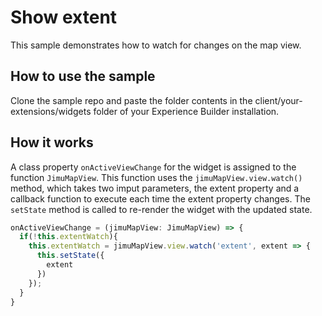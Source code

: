 # Show extent

This sample demonstrates how to watch for changes on the map view.

## How to use the sample
Clone the sample repo and paste the folder contents in the client/your-extensions/widgets
folder of your Experience Builder installation. 

## How it works
A class property `onActiveViewChange` for the widget is assigned to the function `JimuMapView`.  This function uses
the `jimuMapView.view.watch()` method, which takes two imput parameters, the extent property and a callback function to
execute each time the extent property changes. The `setState` method is called to re-render the widget with the updated state.  

  ```javascript
  onActiveViewChange = (jimuMapView: JimuMapView) => {
    if(!this.extentWatch){
      this.extentWatch = jimuMapView.view.watch('extent', extent => { 
        this.setState({
          extent
        })
      });
    }
  }
```
